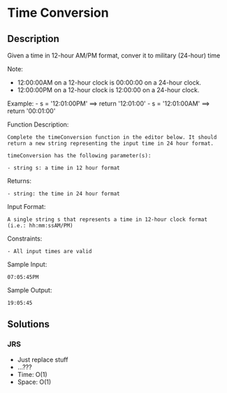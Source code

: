 # Time Conversion

## Description
Given a time in 12-hour AM/PM format, conver it to military (24-hour) time

Note: 
- 12:00:00AM on a 12-hour clock is 00:00:00 on a 24-hour clock.
- 12:00:00PM on a 12-hour clock is 12:00:00 on a 24-hour clock.

Example:
    - s = '12:01:00PM' ==> return '12:01:00'
    - s = '12:01:00AM' ==> return '00:01:00'

Function Description:

    Complete the timeConversion function in the editor below. It should return a new string representing the input time in 24 hour format. 

    timeConversion has the following parameter(s):
    
    - string s: a time in 12 hour format

Returns:

    - string: the time in 24 hour format

Input Format:

    A single string s that represents a time in 12-hour clock format (i.e.: hh:mm:ssAM/PM)

Constraints:

    - All input times are valid

Sample Input:

    07:05:45PM

Sample Output:

    19:05:45

## Solutions

### JRS
- Just replace stuff
- ...???
- Time: O(1)
- Space: O(1)
